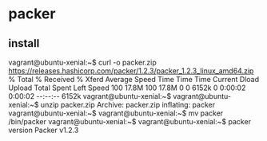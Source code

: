 # packer

## install
vagrant@ubuntu-xenial:~$ curl -o packer.zip https://releases.hashicorp.com/packer/1.2.3/packer_1.2.3_linux_amd64.zip
  % Total    % Received % Xferd  Average Speed   Time    Time     Time  Current
                                 Dload  Upload   Total   Spent    Left  Speed
100 17.8M  100 17.8M    0     0  6152k      0  0:00:02  0:00:02 --:--:-- 6152k
vagrant@ubuntu-xenial:~$
vagrant@ubuntu-xenial:~$ unzip packer.zip
Archive:  packer.zip
  inflating: packer
vagrant@ubuntu-xenial:~$
vagrant@ubuntu-xenial:~$ mv packer /bin/packer
vagrant@ubuntu-xenial:~$
vagrant@ubuntu-xenial:~$ packer version
Packer v1.2.3

